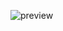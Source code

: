 ![preview](https://user-images.githubusercontent.com/72157067/120074985-b21fb200-c0b4-11eb-9969-43bd0b5825bb.png)
